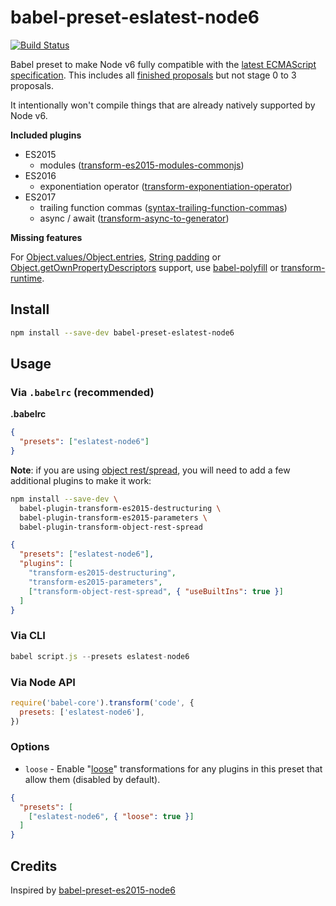 # babel-preset-eslatest-node6

[![Build Status](https://travis-ci.org/blockai/babel-preset-eslatest-node6.svg?branch=master)](https://travis-ci.org/blockai/babel-preset-eslatest-node6)

Babel preset to make Node v6 fully compatible with the [latest
ECMAScript specification](https://tc39.github.io/ecma262/). This
includes all [finished proposals](https://github.com/tc39/proposals/blob/master/finished-proposals.md) but not stage 0 to 3 proposals.

It intentionally won't compile things that are already natively
supported by Node v6.

**Included plugins**

- ES2015
  - modules ([transform-es2015-modules-commonjs](http://babeljs.io/docs/plugins/transform-es2015-modules-commonjs))
- ES2016
  - exponentiation operator ([transform-exponentiation-operator](http://babeljs.io/docs/plugins/transform-exponentiation-operator))
- ES2017
  - trailing function commas ([syntax-trailing-function-commas](http://babeljs.io/docs/plugins/syntax-trailing-function-commas))
  - async / await ([transform-async-to-generator](http://babeljs.io/docs/plugins/transform-async-to-generator))

**Missing features**

For [Object.values/Object.entries](https://github.com/tc39/proposal-object-values-entries), [String padding](https://github.com/tc39/proposal-string-pad-start-end) or [Object.getOwnPropertyDescriptors](https://github.com/tc39/proposal-object-getownpropertydescriptors) support, use [babel-polyfill](https://babeljs.io/docs/usage/polyfill/) or [transform-runtime](https://babeljs.io/docs/plugins/transform-runtime/).

## Install

```bash
npm install --save-dev babel-preset-eslatest-node6
```

## Usage

### Via `.babelrc` (recommended)

**.babelrc**

```json
{
  "presets": ["eslatest-node6"]
}
```

**Note**: if you are using [object rest/spread](https://babeljs.io/docs/plugins/transform-object-rest-spread/), you will need to add a few additional plugins to make it work:

```sh
npm install --save-dev \
  babel-plugin-transform-es2015-destructuring \
  babel-plugin-transform-es2015-parameters \
  babel-plugin-transform-object-rest-spread
```

```json
{
  "presets": ["eslatest-node6"],
  "plugins": [
    "transform-es2015-destructuring",
    "transform-es2015-parameters",
    ["transform-object-rest-spread", { "useBuiltIns": true }]
  ]
}
```


### Via CLI

```js
babel script.js --presets eslatest-node6
```

### Via Node API

```js
require('babel-core').transform('code', {
  presets: ['eslatest-node6'],
})
```

### Options

* `loose` - Enable "[loose](http://www.2ality.com/2015/12/babel6-loose-mode.html)" transformations for any plugins in this preset that allow them (disabled by default).

```json
{
  "presets": [
    ["eslatest-node6", { "loose": true }]
  ]
}
```

## Credits

Inspired by [babel-preset-es2015-node6](https://github.com/jhen0409/babel-preset-es2015-node6)
